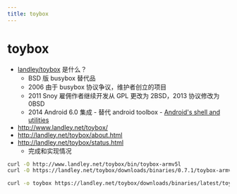 ```yaml
---
title: toybox
---
```


# toybox

- [landley/toybox](https://github.com/landley/toybox) 是什么？
  - BSD 版 busybox 替代品
  - 2006 由于 busybox 协议争议，维护者创立的项目
  - 2011 Snoy 雇佣作者继续开发从 GPL 更改为 2BSD，2013 协议修改为 0BSD
  - 2014 Android 6.0 集成 - 替代 android toolbox - [Android's shell and utilities](https://android.googlesource.com/platform/system/core/+/master/shell_and_utilities/README.md)
- http://www.landley.net/toybox/
- http://landley.net/toybox/about.html
- http://landley.net/toybox/status.html
  - 完成和实现情况

```bash
curl -O http://www.landley.net/toybox/bin/toybox-armv5l
curl -O https://landley.net/toybox/downloads/binaries/0.7.1/toybox-armv6l

curl -o toybox https://landley.net/toybox/downloads/binaries/latest/toybox-x86_64
```
